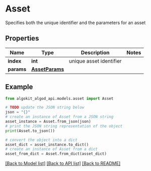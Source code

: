 # Asset

Specifies both the unique identifier and the parameters for an asset

## Properties

Name | Type | Description | Notes
------------ | ------------- | ------------- | -------------
**index** | **int** | unique asset identifier | 
**params** | [**AssetParams**](AssetParams.md) |  | 

## Example

```python
from algokit_algod_api.models.asset import Asset

# TODO update the JSON string below
json = "{}"
# create an instance of Asset from a JSON string
asset_instance = Asset.from_json(json)
# print the JSON string representation of the object
print(Asset.to_json())

# convert the object into a dict
asset_dict = asset_instance.to_dict()
# create an instance of Asset from a dict
asset_from_dict = Asset.from_dict(asset_dict)
```
[[Back to Model list]](../README.md#documentation-for-models) [[Back to API list]](../README.md#documentation-for-api-endpoints) [[Back to README]](../README.md)


